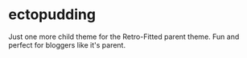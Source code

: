 ectopudding
===========

Just one more child theme for the Retro-Fitted parent theme. Fun and perfect for bloggers like it's parent.
